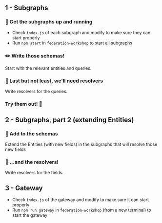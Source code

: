 ## 1 - Subgraphs

### 🏃 Get the subgraphs up and running

- Check `index.js` of each subgraph and modify to make sure they can start properly
- Run `npm start` in `federation-workshop` to start all subgraphs

### ✏️ Write those schemas!

Start with the relevant entities and queries.

### 💪 Last but not least, we'll need resolvers

Write resolvers for the queries.

### Try them out! 🚀

## 2 - Subgraphs, part 2 (extending Entities)

### 📝 Add to the schemas

Extend the Entities (with new fields) in the subgraphs that will resolve those new fields

### 💪 ...and the resolvers!

Write resolvers for the fields.

## 3 - Gateway

- Check `index.js` of the gateway and modify to make sure it can start properly
- Run `npm run gateway` in `federation-workshop` (from a new terminal) to start the gateway

